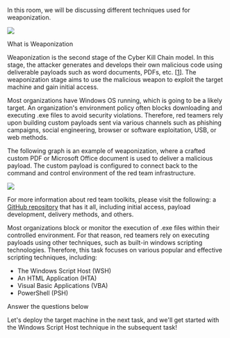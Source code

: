 In this room, we will be discussing different techniques used for weaponization. 

![](https://tryhackme-images.s3.amazonaws.com/user-uploads/5d617515c8cd8348d0b4e68f/room-content/c2b48bf0b212e640b259a3405c2391b1.png)  

What is Weaponization  

Weaponization is the second stage of the Cyber Kill Chain model. In this stage, the attacker generates and develops their own malicious code using deliverable payloads such as word documents, PDFs, etc. [[1](https://www.lockheedmartin.com/en-us/capabilities/cyber/cyber-kill-chain.html)]. The weaponization stage aims to use the malicious weapon to exploit the target machine and gain initial access.

Most organizations have Windows OS running, which is going to be a likely target. An organization's environment policy often blocks downloading and executing .exe files to avoid security violations. Therefore, red teamers rely upon building custom payloads sent via various channels such as phishing campaigns, social engineering, browser or software exploitation, USB, or web methods.

The following graph is an example of weaponization, where a crafted custom PDF or Microsoft Office document is used to deliver a malicious payload. The custom payload is configured to connect back to the command and control environment of the red team infrastructure.

![](https://tryhackme-images.s3.amazonaws.com/user-uploads/5d617515c8cd8348d0b4e68f/room-content/734a353799fc9f3cd05bb7421ceedd00.png)

For more information about red team toolkits, please visit the following: a [GitHub repository](https://github.com/infosecn1nja/Red-Teaming-Toolkit#Payload%20Development) that has it all, including initial access, payload development, delivery methods, and others.

Most organizations block or monitor the execution of .exe files within their controlled environment. For that reason, red teamers rely on executing payloads using other techniques, such as built-in windows scripting technologies. Therefore, this task focuses on various popular and effective scripting techniques, including:

-   The Windows Script Host (WSH)
-   An HTML Application (HTA)
-   Visual Basic Applications (VBA)
-   PowerShell (PSH)

Answer the questions below

Let's deploy the target machine in the next task, and we'll get started with the Windows Script Host technique in the subsequent task!